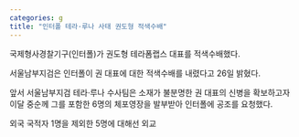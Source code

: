 ```yaml
---
categories: g
title: "인터폴 테라·루나 사태 권도형 적색수배"
---
```

  국제형사경찰기구(인터폴)가 권도형 테라폼랩스 대표를 적색수배했다.
 
서울남부지검은 인터폴이 권 대표에 대한 적색수배를 내렸다고 26일 밝혔다.
 
앞서 서울남부지검 테라·루나 수사팀은 소재가 불분명한 권 대표의 신병을 확보하고자 이달 중순께 그를 포함한 6명의 체포영장을 발부받아 인터폴에 공조를 요청했다.
 
외국 국적자 1명을 제외한 5명에 대해선 외교